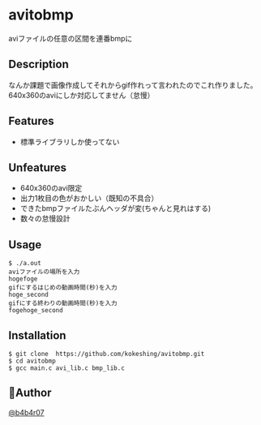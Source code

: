 # avitobmp

aviファイルの任意の区間を連番bmpに

## Description

なんか課題で画像作成してそれからgif作れって言われたのでこれ作りました。
640x360のaviにしか対応してません（怠慢）

## Features

- 標準ライブラリしか使ってない

## Unfeatures

- 640x360のavi限定
- 出力1枚目の色がおかしい（既知の不具合）
- できたbmpファイルたぶんヘッダが変(ちゃんと見れはする)
- 数々の怠慢設計

## Usage

	$ ./a.out
	aviファイルの場所を入力
	hogefoge
	gifにするはじめの動画時間(秒)を入力
	hoge_second
	gifにする終わりの動画時間(秒)を入力
	fogehoge_second

## Installation

    $ git clone  https://github.com/kokeshing/avitobmp.git
    $ cd avitobmp
    $ gcc main.c avi_lib.c bmp_lib.c

## 💩Author

[@b4b4r07](https://twitter.com/)